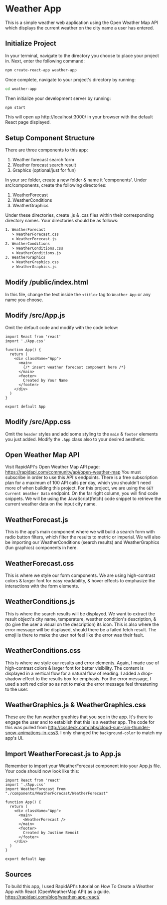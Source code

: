 # Weather App
This is a simple weather web application using the Open Weather Map API which displays the current weather on the city name a user has entered.

## Initialize Project
In your terminal, navigate to the directory you choose to place your project in.
Next, enter the following command:
```bash
npm create-react-app weather-app
```
Once complete, navigate to your project's directory by running:
```bash
cd weather-app
```
Then initialize your development server by running:
```bash
npm start
```
This will open up http://localhost:3000/ in your browser with the default React page displayed.

## Setup Component Structure
There are three components to this app:
1. Weather forecast search form
2. Weather forecast search result
3. Graphics (optional/just for fun)

In your src folder, create a new folder & name it 'components'. Under src/components, create the following directories:
1. WeatherForecast
2. WeatherConditions
3. WeatherGraphics

Under these directories, create .js & .css files within their corresponding directory names. Your directories should be as follows:
```html
1. WeatherForecast
   > WeatherForecast.css
   > WeatherForecast.js
2. WeatherConditions
   > WeatherConditions.css
   > WeatherConditions.js
3. WeatherGraphics
   > WeatherGraphics.css
   > WeatherGraphics.js
```

## Modify /public/index.html
In this file, change the text inside the ``<title>`` tag to ``Weather App`` or any name you choose.

## Modify /src/App.js
Omit the default code and modify with the code below:
```react
import React from 'react'
import './App.css'

function App() {
  return (
    <div className="App">
      <main>
        {/* insert weather forecast component here /*}
      </main>
      <footer>
        Created by Your Name
      </footer>
    </div>
  )
}

export default App
```

## Modify /src/App.css
Omit the `header` styles and add some styling to the `main` & `footer` elements you just added. Modify the `.App` class also to your desired aesthetic.

## Open Weather Map API
Visit RapidAPI's Open Weather Map API page: https://rapidapi.com/community/api/open-weather-map
You must subscribe in order to use this API's endpoints. There is a free subscription plan for a maximum of 100 API calls per day, which you shouldn't need more of when building this project.
For this project, we are using the `GET Current Weather Data` endpoint. On the far right column, you will find code snippets. We will be using the JavaScript(fetch) code snippet to retrieve the current weather data on the input city name.

## WeatherForecast.js
This is the app's main component where we will build a search form with radio button filters, which filter the results to metric or imperial. We will also be importing our WeatherConditions (search results) and WeatherGraphics (fun graphics) components in here.
## WeatherForecast.css
This is where we style our form components. We are using high-contrast colors & larger font for easy readability, & hover effects to emphasize the interactions with the form elements.

## WeatherConditions.js
This is where the search results will be displayed. We want to extract the result object's city name, temperature, weather condition's description, & (to give the user a visual on the description) its icon.
This is also where the error message will be displayed, should there be a failed fetch result. The emoji is there to make the user not feel like the error was their fault.
## WeatherConditions.css
This is where we style our results and error elements. Again, I made use of high-contrast colors & larger font for better visibility. The content is displayed in a vertical flow for a natural flow of reading. I added a drop-shadow effect to the results box for emphasis.
For the error message, I used a soft red color so as not to make the error message feel threatening to the user.

## WeatherGraphics.js & WeatherGraphics.css
These are the fun weather graphics that you see in the app. It's there to engage the user and to establish that this is a weather app.
The code for this was pulled from http://cssdeck.com/labs/cloud-sun-rain-thunder-snow-animations-in-css3. I only changed the `background-color` to match my app's UI.

## Import WeatherForecast.js to App.js
Remember to import your WeatherForecast component into your App.js file. Your code should now look like this:
```react
import React from 'react'
import './App.css'
import WeatherForecast from "./components/WeatherForecast/WeatherForecast"

function App() {
  return (
    <div className="App">
      <main>
        <WeatherForecast />
      </main>
      <footer>
        Created by Justine Benoit
      </footer>
    </div>
  )
}

export default App

```
## Sources
To build this app, I used RapidAPI's tutorial on How To Create a Weather App with React (OpenWeatherMap API) as a guide. https://rapidapi.com/blog/weather-app-react/
